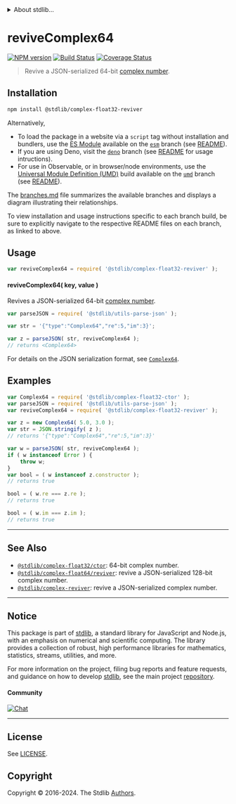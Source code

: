 <!--

@license Apache-2.0

Copyright (c) 2018 The Stdlib Authors.

Licensed under the Apache License, Version 2.0 (the "License");
you may not use this file except in compliance with the License.
You may obtain a copy of the License at

   http://www.apache.org/licenses/LICENSE-2.0

Unless required by applicable law or agreed to in writing, software
distributed under the License is distributed on an "AS IS" BASIS,
WITHOUT WARRANTIES OR CONDITIONS OF ANY KIND, either express or implied.
See the License for the specific language governing permissions and
limitations under the License.

-->


<details>
  <summary>
    About stdlib...
  </summary>
  <p>We believe in a future in which the web is a preferred environment for numerical computation. To help realize this future, we've built stdlib. stdlib is a standard library, with an emphasis on numerical and scientific computation, written in JavaScript (and C) for execution in browsers and in Node.js.</p>
  <p>The library is fully decomposable, being architected in such a way that you can swap out and mix and match APIs and functionality to cater to your exact preferences and use cases.</p>
  <p>When you use stdlib, you can be absolutely certain that you are using the most thorough, rigorous, well-written, studied, documented, tested, measured, and high-quality code out there.</p>
  <p>To join us in bringing numerical computing to the web, get started by checking us out on <a href="https://github.com/stdlib-js/stdlib">GitHub</a>, and please consider <a href="https://opencollective.com/stdlib">financially supporting stdlib</a>. We greatly appreciate your continued support!</p>
</details>

# reviveComplex64

[![NPM version][npm-image]][npm-url] [![Build Status][test-image]][test-url] [![Coverage Status][coverage-image]][coverage-url] <!-- [![dependencies][dependencies-image]][dependencies-url] -->

> Revive a JSON-serialized 64-bit [complex number][@stdlib/complex/float32/ctor].

<!-- Section to include introductory text. Make sure to keep an empty line after the intro `section` element and another before the `/section` close. -->

<section class="intro">

</section>

<!-- /.intro -->

<!-- Package usage documentation. -->

<section class="installation">

## Installation

```bash
npm install @stdlib/complex-float32-reviver
```

Alternatively,

-   To load the package in a website via a `script` tag without installation and bundlers, use the [ES Module][es-module] available on the [`esm`][esm-url] branch (see [README][esm-readme]).
-   If you are using Deno, visit the [`deno`][deno-url] branch (see [README][deno-readme] for usage intructions).
-   For use in Observable, or in browser/node environments, use the [Universal Module Definition (UMD)][umd] build available on the [`umd`][umd-url] branch (see [README][umd-readme]).

The [branches.md][branches-url] file summarizes the available branches and displays a diagram illustrating their relationships.

To view installation and usage instructions specific to each branch build, be sure to explicitly navigate to the respective README files on each branch, as linked to above.

</section>

<section class="usage">

## Usage

```javascript
var reviveComplex64 = require( '@stdlib/complex-float32-reviver' );
```

#### reviveComplex64( key, value )

Revives a JSON-serialized 64-bit [complex number][@stdlib/complex/float32/ctor].

```javascript
var parseJSON = require( '@stdlib/utils-parse-json' );

var str = '{"type":"Complex64","re":5,"im":3}';

var z = parseJSON( str, reviveComplex64 );
// returns <Complex64>
```

For details on the JSON serialization format, see [`Complex64`][@stdlib/complex/float32/ctor].

</section>

<!-- /.usage -->

<!-- Package usage notes. Make sure to keep an empty line after the `section` element and another before the `/section` close. -->

<section class="notes">

</section>

<!-- /.notes -->

<!-- Package usage examples. -->

<section class="examples">

## Examples

<!-- eslint no-undef: "error" -->

```javascript
var Complex64 = require( '@stdlib/complex-float32-ctor' );
var parseJSON = require( '@stdlib/utils-parse-json' );
var reviveComplex64 = require( '@stdlib/complex-float32-reviver' );

var z = new Complex64( 5.0, 3.0 );
var str = JSON.stringify( z );
// returns '{"type":"Complex64","re":5,"im":3}'

var w = parseJSON( str, reviveComplex64 );
if ( w instanceof Error ) {
    throw w;
}
var bool = ( w instanceof z.constructor );
// returns true

bool = ( w.re === z.re );
// returns true

bool = ( w.im === z.im );
// returns true
```

</section>

<!-- /.examples -->

<!-- Section to include cited references. If references are included, add a horizontal rule *before* the section. Make sure to keep an empty line after the `section` element and another before the `/section` close. -->

<section class="references">

</section>

<!-- /.references -->

<!-- Section for related `stdlib` packages. Do not manually edit this section, as it is automatically populated. -->

<section class="related">

* * *

## See Also

-   <span class="package-name">[`@stdlib/complex-float32/ctor`][@stdlib/complex/float32/ctor]</span><span class="delimiter">: </span><span class="description">64-bit complex number.</span>
-   <span class="package-name">[`@stdlib/complex-float64/reviver`][@stdlib/complex/float64/reviver]</span><span class="delimiter">: </span><span class="description">revive a JSON-serialized 128-bit complex number.</span>
-   <span class="package-name">[`@stdlib/complex-reviver`][@stdlib/complex/reviver]</span><span class="delimiter">: </span><span class="description">revive a JSON-serialized complex number.</span>

</section>

<!-- /.related -->

<!-- Section for all links. Make sure to keep an empty line after the `section` element and another before the `/section` close. -->


<section class="main-repo" >

* * *

## Notice

This package is part of [stdlib][stdlib], a standard library for JavaScript and Node.js, with an emphasis on numerical and scientific computing. The library provides a collection of robust, high performance libraries for mathematics, statistics, streams, utilities, and more.

For more information on the project, filing bug reports and feature requests, and guidance on how to develop [stdlib][stdlib], see the main project [repository][stdlib].

#### Community

[![Chat][chat-image]][chat-url]

---

## License

See [LICENSE][stdlib-license].


## Copyright

Copyright &copy; 2016-2024. The Stdlib [Authors][stdlib-authors].

</section>

<!-- /.stdlib -->

<!-- Section for all links. Make sure to keep an empty line after the `section` element and another before the `/section` close. -->

<section class="links">

[npm-image]: http://img.shields.io/npm/v/@stdlib/complex-float32-reviver.svg
[npm-url]: https://npmjs.org/package/@stdlib/complex-float32-reviver

[test-image]: https://github.com/stdlib-js/complex-float32-reviver/actions/workflows/test.yml/badge.svg?branch=v0.0.1
[test-url]: https://github.com/stdlib-js/complex-float32-reviver/actions/workflows/test.yml?query=branch:v0.0.1

[coverage-image]: https://img.shields.io/codecov/c/github/stdlib-js/complex-float32-reviver/main.svg
[coverage-url]: https://codecov.io/github/stdlib-js/complex-float32-reviver?branch=main

<!--

[dependencies-image]: https://img.shields.io/david/stdlib-js/complex-float32-reviver.svg
[dependencies-url]: https://david-dm.org/stdlib-js/complex-float32-reviver/main

-->

[chat-image]: https://img.shields.io/gitter/room/stdlib-js/stdlib.svg
[chat-url]: https://app.gitter.im/#/room/#stdlib-js_stdlib:gitter.im

[stdlib]: https://github.com/stdlib-js/stdlib

[stdlib-authors]: https://github.com/stdlib-js/stdlib/graphs/contributors

[umd]: https://github.com/umdjs/umd
[es-module]: https://developer.mozilla.org/en-US/docs/Web/JavaScript/Guide/Modules

[deno-url]: https://github.com/stdlib-js/complex-float32-reviver/tree/deno
[deno-readme]: https://github.com/stdlib-js/complex-float32-reviver/blob/deno/README.md
[umd-url]: https://github.com/stdlib-js/complex-float32-reviver/tree/umd
[umd-readme]: https://github.com/stdlib-js/complex-float32-reviver/blob/umd/README.md
[esm-url]: https://github.com/stdlib-js/complex-float32-reviver/tree/esm
[esm-readme]: https://github.com/stdlib-js/complex-float32-reviver/blob/esm/README.md
[branches-url]: https://github.com/stdlib-js/complex-float32-reviver/blob/main/branches.md

[stdlib-license]: https://raw.githubusercontent.com/stdlib-js/complex-float32-reviver/main/LICENSE

[@stdlib/complex/float32/ctor]: https://github.com/stdlib-js/complex-float32-ctor

<!-- <related-links> -->

[@stdlib/complex/float64/reviver]: https://github.com/stdlib-js/complex-float64-reviver

[@stdlib/complex/reviver]: https://github.com/stdlib-js/complex-reviver

<!-- </related-links> -->

</section>

<!-- /.links -->
